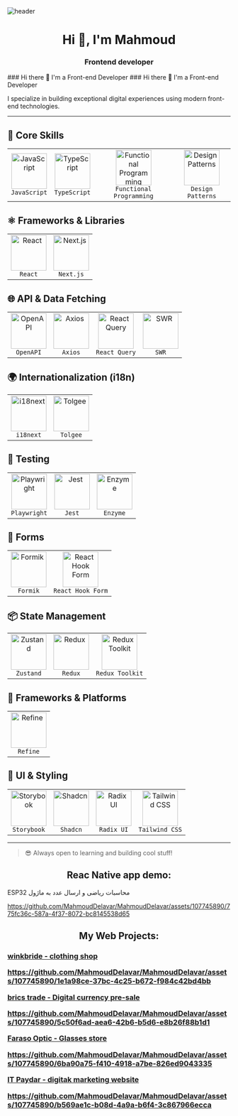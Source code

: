 <img src='https://user-images.githubusercontent.com/80781196/190216139-7697aa5a-c9a0-4bd6-80bf-3aca76a2e1c8.gif' alt='header' />

<h1 align="center">Hi 👋, I'm Mahmoud</h1>
<h3 align="center">Frontend developer</h3>
### Hi there 👋 I'm a Front-end Developer
### Hi there 👋 I'm a Front-end Developer

I specialize in building exceptional digital experiences using modern front-end technologies.

---

## 🧠 Core Skills

<table>
  <tr>
    <td align="center">
      <img width="80" height="80" src="https://img.shields.io/badge/JavaScript-F7DF1E?style=flat&logo=javascript&logoColor=black" alt="JavaScript" />
      <br>
      <code>JavaScript</code>
    </td>
    <td align="center">
      <img width="80" height="80" src="https://img.shields.io/badge/TypeScript-3178C6?style=flat&logo=typescript&logoColor=white" alt="TypeScript" />
      <br>
      <code>TypeScript</code>
    </td>
    <td align="center">
      <img width="80" height="80" src="https://img.shields.io/badge/Functional%20Programming-000000?style=flat" alt="Functional Programming" />
      <br>
      <code>Functional Programming</code>
    </td>
    <td align="center">
      <img width="80" height="80" src="https://img.shields.io/badge/Design%20Patterns-000000?style=flat" alt="Design Patterns" />
      <br>
      <code>Design Patterns</code>
    </td>
  </tr>
</table>

## ⚛️ Frameworks & Libraries

<table>
  <tr>
    <td align="center">
      <img width="80" height="80" src="https://img.shields.io/badge/React-61DAFB?style=flat&logo=react&logoColor=black" alt="React" />
      <br>
      <code>React</code>
    </td>
    <td align="center">
      <img width="80" height="80" src="https://img.shields.io/badge/Next.js-000000?style=flat&logo=nextdotjs&logoColor=white" alt="Next.js" />
      <br>
      <code>Next.js</code>
    </td>
  </tr>
</table>

## 🌐 API & Data Fetching

<table>
  <tr>
    <td align="center">
      <img width="80" height="80" src="https://img.shields.io/badge/OpenAPI-6BA539?style=flat&logo=openapiinitiative&logoColor=white" alt="OpenAPI" />
      <br>
      <code>OpenAPI</code>
    </td>
    <td align="center">
      <img width="80" height="80" src="https://img.shields.io/badge/Axios-5A29E4?style=flat" alt="Axios" />
      <br>
      <code>Axios</code>
    </td>
    <td align="center">
      <img width="80" height="80" src="https://img.shields.io/badge/React%20Query-FF4154?style=flat&logo=reactquery&logoColor=white" alt="React Query" />
      <br>
      <code>React Query</code>
    </td>
    <td align="center">
      <img width="80" height="80" src="https://img.shields.io/badge/SWR-000000?style=flat" alt="SWR" />
      <br>
      <code>SWR</code>
    </td>
  </tr>
</table>

## 🌍 Internationalization (i18n)

<table>
  <tr>
    <td align="center">
      <img width="80" height="80" src="https://img.shields.io/badge/i18next-26A69A?style=flat" alt="i18next" />
      <br>
      <code>i18next</code>
    </td>
    <td align="center">
      <img width="80" height="80" src="https://img.shields.io/badge/Tolgee-F44E3B?style=flat" alt="Tolgee" />
      <br>
      <code>Tolgee</code>
    </td>
  </tr>
</table>

## 🧪 Testing

<table>
  <tr>
    <td align="center">
      <img width="80" height="80" src="https://img.shields.io/badge/Playwright-2EAD33?style=flat" alt="Playwright" />
      <br>
      <code>Playwright</code>
    </td>
    <td align="center">
      <img width="80" height="80" src="https://img.shields.io/badge/Jest-C21325?style=flat&logo=jest&logoColor=white" alt="Jest" />
      <br>
      <code>Jest</code>
    </td>
    <td align="center">
      <img width="80" height="80" src="https://img.shields.io/badge/Enzyme-663399?style=flat" alt="Enzyme" />
      <br>
      <code>Enzyme</code>
    </td>
  </tr>
</table>

## 🧾 Forms

<table>
  <tr>
    <td align="center">
      <img width="80" height="80" src="https://img.shields.io/badge/Formik-EF6262?style=flat" alt="Formik" />
      <br>
      <code>Formik</code>
    </td>
    <td align="center">
      <img width="80" height="80" src="https://img.shields.io/badge/React%20Hook%20Form-EC5990?style=flat" alt="React Hook Form" />
      <br>
      <code>React Hook Form</code>
    </td>
  </tr>
</table>

## 📦 State Management

<table>
  <tr>
    <td align="center">
      <img width="80" height="80" src="https://img.shields.io/badge/Zustand-000000?style=flat" alt="Zustand" />
      <br>
      <code>Zustand</code>
    </td>
    <td align="center">
      <img width="80" height="80" src="https://img.shields.io/badge/Redux-764ABC?style=flat&logo=redux&logoColor=white" alt="Redux" />
      <br>
      <code>Redux</code>
    </td>
    <td align="center">
      <img width="80" height="80" src="https://img.shields.io/badge/Redux%20Toolkit-764ABC?style=flat" alt="Redux Toolkit" />
      <br>
      <code>Redux Toolkit</code>
    </td>
  </tr>
</table>

## 🚀 Frameworks & Platforms

<table>
  <tr>
    <td align="center">
      <img width="80" height="80" src="https://img.shields.io/badge/Refine-6C47FF?style=flat" alt="Refine" />
      <br>
      <code>Refine</code>
    </td>
  </tr>
</table>

## 🧩 UI & Styling

<table>
  <tr>
    <td align="center">
      <img width="80" height="80" src="https://img.shields.io/badge/Storybook-FF4785?style=flat&logo=storybook&logoColor=white" alt="Storybook" />
      <br>
      <code>Storybook</code>
    </td>
    <td align="center">
      <img width="80" height="80" src="https://img.shields.io/badge/Shadcn-000000?style=flat" alt="Shadcn" />
      <br>
      <code>Shadcn</code>
    </td>
    <td align="center">
      <img width="80" height="80" src="https://img.shields.io/badge/Radix%20UI-ffffff?style=flat" alt="Radix UI" />
      <br>
      <code>Radix UI</code>
    </td>
    <td align="center">
      <img width="80" height="80" src="https://img.shields.io/badge/Tailwind%20CSS-38B2AC?style=flat&logo=tailwindcss&logoColor=white" alt="Tailwind CSS" />
      <br>
      <code>Tailwind CSS</code>
    </td>
  </tr>
</table>

---

> 😎 Always open to learning and building cool stuff!

 <h2 align="center">Reac Native app demo:</h2>
 <p>  ESP32 محاسبات ریاضی  و ارسال عدد به ماژول   </p>
 
 https://github.com/MahmoudDelavar/MahmoudDelavar/assets/107745890/775fc36c-587a-4f37-8072-bc8145538d65

 
 <h2 align="center">My Web Projects:</h2>
 
  <a href='https://winkbride.ir' target="_blank" rel="noreferrer" ><h3 align='left'>winkbride - clothing shop </a>

  https://github.com/MahmoudDelavar/MahmoudDelavar/assets/107745890/1e1a98ce-37bc-4c25-b672-f984c42bd4bb

 <a href='https://bricstrade.net' target="_blank" rel="noreferrer" > brics trade - Digital currency pre-sale</a>
 
 https://github.com/MahmoudDelavar/MahmoudDelavar/assets/107745890/5c50f6ad-aea6-42b6-b5d6-e8b26f88b1d1


 <a href='https://www.farasoooptic.ir' target="_blank" rel="noreferrer" >Faraso Optic - Glasses store </a>
 
 https://github.com/MahmoudDelavar/MahmoudDelavar/assets/107745890/6ba90a75-f410-4918-a7be-826ed9043335

 <a href='https://www.itpaydar.com' target="_blank" rel="noreferrer" >IT Paydar - digitak marketing website </a>
 
 https://github.com/MahmoudDelavar/MahmoudDelavar/assets/107745890/b569ae1c-b08d-4a9a-b6f4-3c867966ecca
